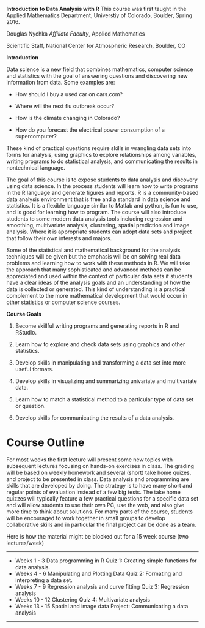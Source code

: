 <span> **Introduction to Data Analysis with R**</span> 
This course was first taught in the Applied Mathematics Department, 
Universtiy of Colorado, Boulder, Spring 2016. 

Douglas Nychka
*Affiliate Faculty*, Applied Mathematics

Scientific Staff, National Center for Atmospheric Research, Boulder, CO

<span>**Introduction**</span>

Data science is a new field that combines mathematics, computer science
and statistics with the goal of answering questions and discovering new
information from data. Some examples are: 

* How should I buy a used car on
cars.com?

* Where will the next flu outbreak occur? 

* How is the climate
changing in Colorado? 

* How do you forecast the electrical power consumption of a
supercomputer?
 
These kind of practical questions require skills in
wrangling data sets into forms for analysis, using graphics to explore
relationships among variables, writing programs to do statistical
analysis, and communicating the results in nontechnical language.

The goal of this course is to expose students to data analysis and
discovery using data science. In the process students will learn how to
write programs in the R language and generate figures and reports. R is
a community-based data analysis environment that is free and a standard
in data science and statistics. It is a flexible language similar to
Matlab and python, is fun to use, and is good for learning how to
program. The course will also introduce students to some modern data
analysis tools including regression and smoothing, multivariate
analysis, clustering, spatial prediction and image analysis. Where it is
appropriate students can adopt data sets and project that follow their
own interests and majors.

Some of the statistical and mathematical background for the analysis
techniques will be given but the emphasis will be on solving real data
problems and learning how to work with these methods in R. We will take
the approach that many sophisticated and advanced methods can be
appreciated and used within the context of particular data sets if
students have a clear ideas of the analysis goals and an understanding
of how the data is collected or generated. This kind of understanding is
a practical complement to the more mathematical development that would
occur in other statistics or computer science courses.

<span>**Course Goals**</span>

1.  Become skillful writing programs and generating reports in R
    and RStudio.

2.  Learn how to explore and check data sets using graphics and
    other statistics.

3.  Develop skills in manipulating and transforming a data set into more
    useful formats.

4.  Develop skills in visualizing and summarizing univariate and
    multivariate data.

5.  Learn how to match a statistical method to a particular type of data
    set or question.

6.  Develop skills for communicating the results of a data analysis.

Course Outline 
==============

For most weeks the first lecture will present some new topics with
subsequent lectures focusing on hands-on exercises in class. The grading
will be based on weekly homework and several (short) take home quizes,
and project to be presented in class. Data analysis and programming are
skills that are developed by doing. The strategy is to have many short
and regular points of evaluation instead of a few big tests. The take
home quizzes will typically feature a few practical questions for a
specific data set and will allow students to use their own PC, use the
web, and also give more time to think about solutions. For many parts of
the course, students will be encouraged to work together in small groups
to develop collaborative skills and in particular the final project can
be done as a team.

Here is how the material might be blocked out for a 15 week course (two lectures/week)

  ---
  
  * Weeks 1 - 3   Data programming in R
                Quiz 1: Creating simple functions for data analysis.
  * Weeks 4 - 6     Manipulating and Plotting Data
                Quiz 2: Formating and interpreting a data set.
  * Weeks 7 - 9    Regression analysis and curve fitting
                Quiz 3: Regression analysis
  * Weeks 10 - 12   Clustering
                Quiz 4: Multivariate analysis
  * Weeks 13 - 15   Spatial and image data
                Project: Communicating a data analysis
  
  ---

